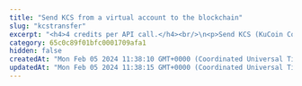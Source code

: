 ```yaml
---
title: "Send KCS from a virtual account to the blockchain"
slug: "kcstransfer"
excerpt: "<h4>4 credits per API call.</h4><br/>\n<p>Send KCS (KuCoin Community Chain (KCC)) or ERC-20-equivalent KCC tokens from a virtual account to the blockchain. This will create Tatum internal withdrawal request with ID. If every system works as expected, withdrawal request is marked as complete and transaction id is assigned to it.\n<ul>\n<li>If KCS server connection is unavailable, withdrawal request is cancelled.</li>\n<li>If blockchain transfer is successful, but is it not possible to reach Tatum, transaction id of blockchain transaction is returned and withdrawal request must be completed manually, otherwise all other withdrawals will be pending.</li>\n</ul>\nIt is possible to perform ledger to blockchain transaction for ledger accounts without blockchain address assigned to them.<br/>\nThis operation needs the private key of the blockchain address. Every time the funds are transferred, the transaction must be signed with the corresponding private key.\nNo one should ever send it's own private keys to the internet because there is a strong possibility of stealing keys and losing funds. In this method, it is possible to enter privateKey\nor signatureId. PrivateKey should be used only for quick development on testnet versions of blockchain when there is no risk of losing funds. In production,\n<a href=\"https://github.com/tatumio/tatum-kms\" target=\"_blank\">Tatum KMS</a> should be used for the highest security standards, and signatureId should be present in the request.\nAlternatively, using the Tatum client library for supported languages.\n</p>"
category: 65c0c89f01bfc0001709afa1
hidden: false
createdAt: "Mon Feb 05 2024 11:38:10 GMT+0000 (Coordinated Universal Time)"
updatedAt: "Mon Feb 05 2024 11:38:15 GMT+0000 (Coordinated Universal Time)"
---
```

